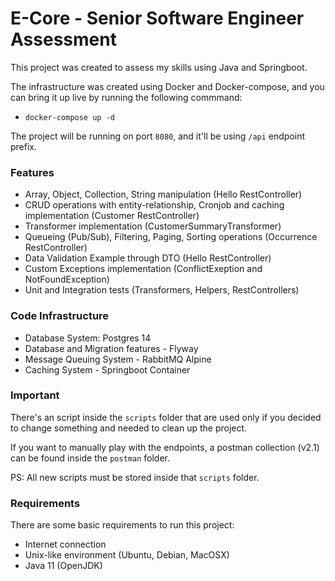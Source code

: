 # E-Core - Senior Software Engineer Assessment

This project was created to assess my skills using Java and Springboot.

The infrastructure was created using Docker and Docker-compose, and you can bring it up live by running the following commmand:
- `docker-compose up -d`

The project will be running on port `8080`, and it'll be using `/api` endpoint prefix.

### Features
- Array, Object, Collection, String manipulation (Hello RestController)
- CRUD operations with entity-relationship, Cronjob and caching implementation (Customer RestController)
- Transformer implementation (CustomerSummaryTransformer)
- Queueing (Pub/Sub), Filtering, Paging, Sorting operations (Occurrence RestController)
- Data Validation Example through DTO (Hello RestController)
- Custom Exceptions implementation (ConflictExeption and NotFoundException)
- Unit and Integration tests (Transformers, Helpers, RestControllers)

### Code Infrastructure
- Database System: Postgres 14
- Database and Migration features - Flyway
- Message Queuing System - RabbitMQ Alpine
- Caching System - Springboot Container

### Important

There's an script inside the `scripts` folder that are used only if you decided to change something and needed to clean up the project.

If you want to manually play with the endpoints, a postman collection (v2.1) can be found inside the `postman` folder.

PS: All new scripts must be stored inside that `scripts` folder.

### Requirements

There are some basic requirements to run this project:

- Internet connection
- Unix-like environment (Ubuntu, Debian, MacOSX)
- Java 11 (OpenJDK)
